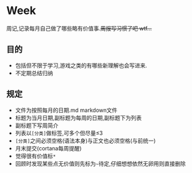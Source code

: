 # Week

周记,记录每月自己做了哪些略有价值事.~~周报写习惯了吧 wtf...~~

## 目的

* 包括但不限于学习,游戏之类的有哪些新理解也会写进来.
* 不定期总结归纳

## 规定

* 文件为按照每月的日期.md markdown文件
* 标题为当月日期,副标题为每周的日期,副标题下为列表
* 副标题下写周简介
* 列表以`[分类]`做标签,可多个但尽量≤3
* `[分类]`之间必须空格(语法本身)与正文也必须空格(与前统一)
* 月末提交(cortana每周提醒)
* 觉得很有价值标`*`
* 回顾时发现某些点无价值则先标为`~`待定,仔细想想依然无卵用则直接删除